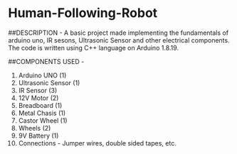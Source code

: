 # Human-Following-Robot

##DESCRIPTION - 
A basic project made implementing the fundamentals of arduino uno, IR sesons, Ultrasonic Sensor and other electrical components. 
The code is written using C++ language on Arduino 1.8.19.


##COMPONENTS USED - 
1. Arduino UNO (1)
2. Ultrasonic Sensor (1)
3. IR Sensor (3)
4. 12V Motor (2)
5. Breadboard (1)
6. Metal Chasis (1)
7. Castor Wheel (1)
8. Wheels (2)
9. 9V Battery (1)
10. Connections - Jumper wires, double sided tapes, etc.
